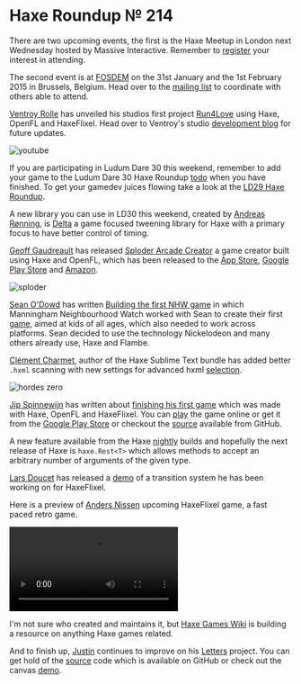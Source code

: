 [_template]: ../templates/roundup.html
[date]: / "2014-08-21 15:08:00"
[modified]: / "2014-08-21 15:08:00"
[“”]: a ""
# Haxe Roundup № 214

There are two upcoming events, the first is the Haxe Meetup in London next Wednesday
hosted by Massive Interactive. Remember to [register][l7] your interest in attending.

The second event is at [FOSDEM][l8] on the 31st January and the 1st February 2015 in
Brussels, Belgium. Head over to the [mailing list][l9] to coordinate with others
able to attend.

[Ventroy Rolle][gh1] has unveiled his studios first project [Run4Love][l1] using 
Haxe, OpenFL and HaxeFlixel. Head over to Ventroy's studio [development blog][l2] 
for future updates.

![youtube](yFuyigVitYs)

If you are participating in Ludum Dare 30 this weekend, remember to add your game to the
Ludum Dare 30 Haxe Roundup [todo][l10] when you have finished. To get your
gamedev juices flowing take a look at the [LD29 Haxe Roundup][l12].

A new library you can use in LD30 this weekend, created by [Andreas Rønning][tw2], is
[Delta][l11] a game focused tweening library for Haxe with a primary focus to have
better control of timing.

[Geoff Gaudreault][tw1] has released [Sploder Arcade Creator][l3] a game creator 
built using Haxe and OpenFL, which has been released to the [App Store][l4],
[Google Play Store][l5] and [Amazon][l6].

![sploder](/img/214/sploder.png "Sploder Arcade Game Creator")

[Sean O'Dowd][tw3] has written [Building the first NHW game][l13] in which 
Manningham Neighbourhood Watch worked with Sean to create their first [game][l14], 
aimed at kids of all ages, which also needed to work across platforms. Sean decided 
to use the technology Nickelodeon and many others already use, Haxe and Flambe.

[Clément Charmet][gh2], author of the Haxe Sublime Text bundle has added better
`.hxml` scanning with new settings for advanced hxml [selection][l15].

![hordes zero](/img/214/hordeszero.png "Hordes Zero made with Haxe and OpenFL by @motiontwin_en")

[Jip Spinnewijn][tw4] has written about [finishing his first game][l16] which was
made with Haxe, OpenFL and HaxeFlixel. You can [play][l17] the game online or get 
it from the [Google Play Store][l18] or checkout the [source][l19] available from
GitHub.

A new feature available from the Haxe [nightly][l20] builds and hopefully the next
release of Haxe is `haxe.Rest<T>` which allows methods to accept an arbitrary number
of arguments of the given type.

[Lars Doucet][tw5] has released a [demo][l21] of a transition system he has been 
working on for HaxeFlixel.

Here is a preview of [Anders Nissen][tw5] upcoming HaxeFlixel game, a fast paced
retro game.

![fast retro](/img/214/fastretro.mp4 "A Fast paced retro game by @andershnissen")

I'm not sure who created and maintains it, but [Haxe Games Wiki][l22] is building
a resource on anything Haxe games related.

And to finish up, [Justin][g+1] continues to improve on his [Letters][l23] project.
You can get hold of the [source][l24] code which is available on GitHub or check 
out the canvas [demo][l25].

[tw1]: https://twitter.com/neurofuzzy "@neurofuzzy"
[tw2]: https://twitter.com/sunjammer "@sunjammer"
[tw3]: https://twitter.com/nicetrysean "@nicetrysean"
[tw4]: https://twitter.com/spipnl "@spipnl"
[tw5]: https://twitter.com/larsiusprime "@larsiusprime"
[tw6]: https://twitter.com/andershnissen "@andershnissen"

[gh1]: https://github.com/kidveno "@kidveno"
[gh2]: https://github.com/clemos "@clemos"
	
[g+1]: https://plus.google.com/u/1/100887585476076589216/posts "+Justin"

[l1]: http://bigvgame.webs.com/run4love "Run4Love"
[l2]: http://bigvgames.tumblr.com/tagged/run4love "BigVGames Development Blog"
[l3]: http://www.sploder.com/ "Sploder Arcade Game Creator"
[l4]: https://itunes.apple.com/us/app/sploder-arcade-creator/id897669842 "Sploder Arcade Game Creator on the iOS App Store"
[l5]: https://play.google.com/store/apps/details?id=com.sploder.arcadecreator "Sploder Arcade Game Creator on the Google Play Store"
[l6]: http://www.amazon.com/gp/product/B00LWFWFVY/ "Sploder Arcade Game Creator on Amazon"
[l7]: https://www.eventbrite.com/e/haxe-meetup-tickets-12618063969 "Massive Interactive Haxe Meetup"
[l8]: https://fosdem.org/2015/ "FOSDEM 2015"
[l9]: https://groups.google.com/forum/#!topic/haxelang/9SQP3oThY7k "Haxe FOSDEM 2015"
[l10]: https://github.com/skial/haxe.io/issues/64 "Ludum Dare 30 Haxe Roundup Todo List"
[l11]: https://github.com/furusystems/delta "Delta Tweening Library on GitHub"
[l12]: http://haxe.io/ld/29/ "The Haxe Ludum Dare 29 Roundup"
[l13]: http://seanodowd.me/building-the-first-nhw-game/ "Building the first NHW game"
[l14]: http://www.nhw.com.au/News---Publications/News/Smart-Watcher-Children-s-Game-Launched "Smart Watcher - Children's Game Launched"
[l15]: https://github.com/clemos/haxe-sublime-bundle#build-selection--discovery "Advanced HXML Selection in the Haxe Sublime Text bundle"
[l16]: http://spip.nl/finished-my-first-game/ "Finished my first game!"
[l17]: http://spip.nl/game-challenge/game-1-shoot-the-targets/ "You are a lonely cannon"
[l18]: https://play.google.com/store/apps/details?id=nl.spip.gamechallenge.game1 "Shoot the Targets!"
[l19]: https://github.com/spipnl/game-challenge/tree/master/game1 "Shoot the Targets! on GitHub"
[l20]: http://builds.haxe.org "Nightly Haxe Builds"
[l21]: http://www.files.fortressofdoors.com/flash/flixel/transitions.html "HaxeFlixel Transitions"
[l22]: http://haxegames.wikia.com/wiki/HaxeGames_Wiki "Haxe Games Wiki"
[l23]: https://plus.google.com/u/1/100887585476076589216/posts/F8H5P6rQThg "Letters project progress on Google+"
[l24]: https://github.com/Justinfront/Letters "Letters on GitHub"
[l25]: https://rawgit.com/Justinfront/Letters/master/web/textPathway.html "Letters Canvas Demo"